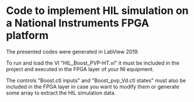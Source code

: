# Code to implement HIL simulation on a National Instruments FPGA platform
The presented codes were generated in LabView 2019.

To run and load the VI "HIL_Boost_PVP-HT.vi" it must be included in the project and executed in the FPGA layer of your NI equipment.

The controls "Boost.ctl inputs" and "Boost_pvp_Vd.ctl states" must also be included in the FPGA layer in case you want to modify them or generate some array to extract the HIL simulation data.
